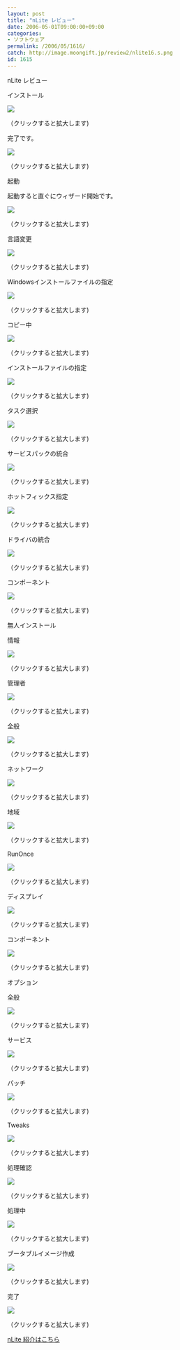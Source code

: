 ```yaml
---
layout: post
title: "nLite レビュー"
date: 2006-05-01T09:00:00+09:00
categories:
- ソフトウェア
permalink: /2006/05/1616/
catch: http://image.moongift.jp/review2/nlite16.s.png
id: 1615
---
```

nLite レビュー  
<!--more-->

インストール

  

[![](http://image.moongift.jp/review2/nlite1.s.png)](http://image.moongift.jp/review2/nlite1.png)  
  
（クリックすると拡大します)

  

完了です。

  

[![](http://image.moongift.jp/review2/nlite2.s.png)](http://image.moongift.jp/review2/nlite2.png)  
  
（クリックすると拡大します)

  

起動

  

起動すると直ぐにウィザード開始です。

  

[![](http://image.moongift.jp/review2/nlite3.s.png)](http://image.moongift.jp/review2/nlite3.png)  
  
（クリックすると拡大します)

  

言語変更

  

[![](http://image.moongift.jp/review2/nlite4.s.png)](http://image.moongift.jp/review2/nlite4.png)  
  
（クリックすると拡大します)

  

Windowsインストールファイルの指定

  

[![](http://image.moongift.jp/review2/nlite5.s.png)](http://image.moongift.jp/review2/nlite5.png)  
  
（クリックすると拡大します)

  

コピー中

  

[![](http://image.moongift.jp/review2/nlite6.s.png)](http://image.moongift.jp/review2/nlite6.png)  
  
（クリックすると拡大します)

  

インストールファイルの指定

  

[![](http://image.moongift.jp/review2/nlite8.s.png)](http://image.moongift.jp/review2/nlite8.png)  
  
（クリックすると拡大します)

  

タスク選択

  

[![](http://image.moongift.jp/review2/nlite9.s.png)](http://image.moongift.jp/review2/nlite9.png)  
  
（クリックすると拡大します)

  

サービスパックの統合

  

[![](http://image.moongift.jp/review2/nlite10.s.png)](http://image.moongift.jp/review2/nlite10.png)  
  
（クリックすると拡大します)

  

ホットフィックス指定

  

[![](http://image.moongift.jp/review2/nlite11.s.png)](http://image.moongift.jp/review2/nlite11.png)  
  
（クリックすると拡大します)

  

ドライバの統合

  

[![](http://image.moongift.jp/review2/nlite12.s.png)](http://image.moongift.jp/review2/nlite12.png)  
  
（クリックすると拡大します)

  

コンポーネント

  

[![](http://image.moongift.jp/review2/nlite13.s.png)](http://image.moongift.jp/review2/nlite13.png)  
  
（クリックすると拡大します)

  

無人インストール

  

情報

  

[![](http://image.moongift.jp/review2/nlite14.s.png)](http://image.moongift.jp/review2/nlite14.png)  
  
（クリックすると拡大します)

  

管理者

  

[![](http://image.moongift.jp/review2/nlite15.s.png)](http://image.moongift.jp/review2/nlite15.png)  
  
（クリックすると拡大します)

  

全般

  

[![](http://image.moongift.jp/review2/nlite16.s.png)](http://image.moongift.jp/review2/nlite16.png)  
  
（クリックすると拡大します)

  

ネットワーク

  

[![](http://image.moongift.jp/review2/nlite17.s.png)](http://image.moongift.jp/review2/nlite17.png)  
  
（クリックすると拡大します)

  

地域

  

[![](http://image.moongift.jp/review2/nlite18.s.png)](http://image.moongift.jp/review2/nlite18.png)  
  
（クリックすると拡大します)

  

RunOnce

  

[![](http://image.moongift.jp/review2/nlite19.s.png)](http://image.moongift.jp/review2/nlite19.png)  
  
（クリックすると拡大します)

  

ディスプレイ

  

[![](http://image.moongift.jp/review2/nlite20.s.png)](http://image.moongift.jp/review2/nlite20.png)  
  
（クリックすると拡大します)

  

コンポーネント

  

[![](http://image.moongift.jp/review2/nlite21.s.png)](http://image.moongift.jp/review2/nlite21.png)  
  
（クリックすると拡大します)

  

オプション

  

全般

  

[![](http://image.moongift.jp/review2/nlite22.s.png)](http://image.moongift.jp/review2/nlite22.png)  
  
（クリックすると拡大します)

  

サービス

  

[![](http://image.moongift.jp/review2/nlite23.s.png)](http://image.moongift.jp/review2/nlite23.png)  
  
（クリックすると拡大します)

  

パッチ

  

[![](http://image.moongift.jp/review2/nlite24.s.png)](http://image.moongift.jp/review2/nlite24.png)  
  
（クリックすると拡大します)

  

Tweaks

  

[![](http://image.moongift.jp/review2/nlite25.s.png)](http://image.moongift.jp/review2/nlite25.png)  
  
（クリックすると拡大します)

  

処理確認

  

[![](http://image.moongift.jp/review2/nlite26.s.png)](http://image.moongift.jp/review2/nlite26.png)  
  
（クリックすると拡大します)

  

処理中

  

[![](http://image.moongift.jp/review2/nlite27.s.png)](http://image.moongift.jp/review2/nlite27.png)  
  
（クリックすると拡大します)

  

ブータブルイメージ作成

  

[![](http://image.moongift.jp/review2/nlite28.s.png)](http://image.moongift.jp/review2/nlite28.png)  
  
（クリックすると拡大します)

  

完了

  

[![](http://image.moongift.jp/review2/nlite29.s.png)](http://image.moongift.jp/review2/nlite29.png)  
  
（クリックすると拡大します)

  

[nLite 紹介はこちら](http://fw.moongift.jp/intro/i-1614.html)

